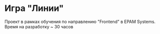 <h1>Игра "Линии"</h1>
<p>Проект в рамках обучения по направлению "Frontend" в EPAM Systems. Время на разработку ~ 30 часов</p>
